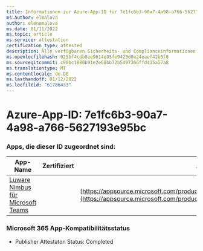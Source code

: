 ```yaml
---
title: Informationen zur Azure-App-ID für 7e1fc6b3-90a7-4a98-a766-5627193e95bc
ms.author: elmalova
author: elenamalova
ms.date: 01/11/2022
ms.topic: article
ms.service: attestation
certification_type: attested
description: Alle verfügbaren Sicherheits- und Complianceinformationen für 7e1fc6b3-90a7-4a98-a766-5627193e95bc.
ms.openlocfilehash: 025bf4cdb8ee9614e05fe9423d0e24eaef42b5f8
ms.sourcegitcommit: c90bc1880b91e2e60bb72b5497366ffd415a57a8
ms.translationtype: MT
ms.contentlocale: de-DE
ms.lasthandoff: 01/12/2022
ms.locfileid: "61786433"
---
```

# <a name="azure-app-id-7e1fc6b3-90a7-4a98-a766-5627193e95bc"></a>Azure-App-ID: 7e1fc6b3-90a7-4a98-a766-5627193e95bc


### <a name="apps-associated-with-this-id"></a>Apps, die dieser ID zugeordnet sind:
| **App-Name** | **Zertifiziert** | **Ansicht in AppSource** |
|--------------|---------------|-----------------------|
| [Luware Nimbus für Microsoft Teams](https://docs.microsoft.com/microsoft-365-app-certification/forward/luwareagzurich.advanced_routing_azure_marketplace) |  | [https://appsource.microsoft.com/product/office/luwareagzurich.advanced_routing_azure_marketplace](https://appsource.microsoft.com/product/office/luwareagzurich.advanced_routing_azure_marketplace) |

### <a name="microsoft-365-app-compliance-status"></a>Microsoft 365 App-Kompatibilitätsstatus
- Publisher Attestaton Status: Completed
